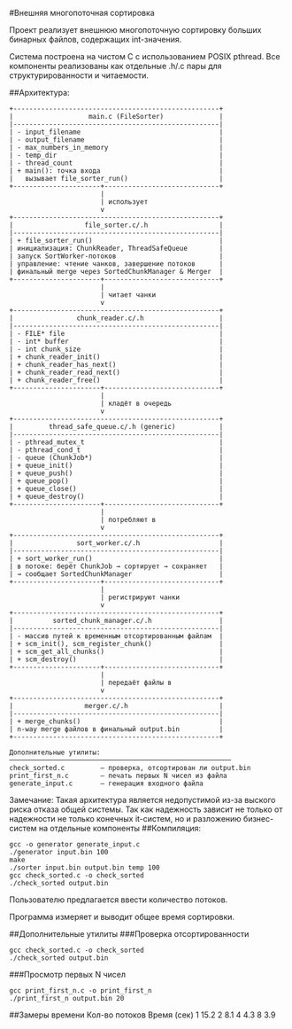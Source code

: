 #Внешняя многопоточная сортировка

Проект реализует внешнюю многопоточную сортировку больших бинарных файлов, содержащих int-значения.

Система построена на чистом C с использованием POSIX pthread. Все компоненты реализованы как отдельные .h/.c пары для структурированности и читаемости.

##Архитектура:
```
+----------------------------------------------------+
|                   main.c (FileSorter)              |
|----------------------------------------------------|
| - input_filename                                   |
| - output_filename                                  |
| - max_numbers_in_memory                            |
| - temp_dir                                         |
| - thread_count                                     |
| + main(): точка входа                              |
|   вызывает file_sorter_run()                       |
+----------------------+-----------------------------+
                       |
                       | использует
                       v
+----------------------------------------------------+
|                  file_sorter.c/.h                  |
|----------------------------------------------------|
| + file_sorter_run()                                |
| инициализация: ChunkReader, ThreadSafeQueue        |
| запуск SortWorker-потоков                          |
| управление: чтение чанков, завершение потоков      |
| финальный merge через SortedChunkManager & Merger  |
+----------------------+-----------------------------+
                       |
                       | читает чанки
                       v
+----------------------------------------------------+
|                chunk_reader.c/.h                   |
|----------------------------------------------------|
| - FILE* file                                       |
| - int* buffer                                      |
| - int chunk_size                                   |
| + chunk_reader_init()                              |
| + chunk_reader_has_next()                          |
| + chunk_reader_read_next()                         |
| + chunk_reader_free()                              |
+----------------------+-----------------------------+
                       |
                       | кладёт в очередь
                       v
+----------------------------------------------------+
|         thread_safe_queue.c/.h (generic)           |
|----------------------------------------------------|
| - pthread_mutex_t                                  |
| - pthread_cond_t                                   |
| - queue (ChunkJob*)                                |
| + queue_init()                                     |
| + queue_push()                                     |
| + queue_pop()                                      |
| + queue_close()                                    |
| + queue_destroy()                                  |
+----------------------+-----------------------------+
                       |
                       | потребляют в
                       v
+----------------------------------------------------+
|                sort_worker.c/.h                    |
|----------------------------------------------------|
| + sort_worker_run()                                |
| в потоке: берёт ChunkJob → сортирует → сохраняет   |
| → сообщает SortedChunkManager                      |
+----------------------+-----------------------------+
                       |
                       | регистрируют чанки
                       v
+----------------------------------------------------+
|          sorted_chunk_manager.c/.h                 |
|----------------------------------------------------|
| - массив путей к временным отсортированным файлам  |
| + scm_init(), scm_register_chunk()                 |
| + scm_get_all_chunks()                             |
| + scm_destroy()                                    |
+----------------------+-----------------------------+
                       |
                       | передаёт файлы в
                       v
+----------------------------------------------------+
|                  merger.c/.h                       |
|----------------------------------------------------|
| + merge_chunks()                                   |
| n-way merge файлов в финальный output.bin          |
+----------------------------------------------------+

Дополнительные утилиты:
────────────────────────────────────────────────────────
check_sorted.c         — проверка, отсортирован ли output.bin  
print_first_n.c        — печать первых N чисел из файла       
generate_input.c       — генерация входного файла              

```

Замечание:
Такая архитектура является недопустимой из-за выского риска отказа общей системы. Так как надежность зависит не только от надежности не только конечных it-систем, но и разложению бизнес-систем на отдельные компоненты
##Компиляция:
```
gcc -o generator generate_input.c
./generator input.bin 100
make
./sorter input.bin output.bin temp 100
gcc check_sorted.c -o check_sorted
./check_sorted output.bin
```
Пользователю предлагается ввести количество потоков.

Программа измеряет и выводит общее время сортировки.

##Дополнительные утилиты
###Проверка отсортированности
```
gcc check_sorted.c -o check_sorted
./check_sorted output.bin
```
###Просмотр первых N чисел
```
gcc print_first_n.c -o print_first_n
./print_first_n output.bin 20
```
##Замеры времени
Кол-во потоков	Время (сек)
1	15.2
2	8.1
4	4.3
8	3.9
